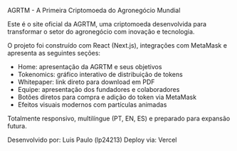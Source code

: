 AGRTM - A Primeira Criptomoeda do Agronegócio Mundial

Este é o site oficial da AGRTM, uma criptomoeda desenvolvida para transformar o setor do agronegócio com inovação e tecnologia.

O projeto foi construído com React (Next.js), integrações com MetaMask e apresenta as seguintes seções:

- Home: apresentação da AGRTM e seus objetivos
- Tokenomics: gráfico interativo de distribuição de tokens
- Whitepaper: link direto para download em PDF
- Equipe: apresentação dos fundadores e colaboradores
- Botões diretos para compra e adição do token via MetaMask
- Efeitos visuais modernos com partículas animadas

Totalmente responsivo, multilíngue (PT, EN, ES) e preparado para expansão futura.

Desenvolvido por: Luis Paulo (lp24213)
Deploy via: Vercel
